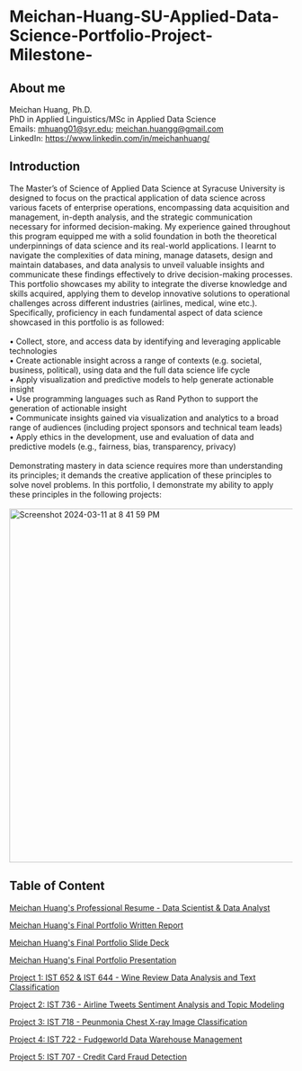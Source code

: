 # Meichan-Huang-SU-Applied-Data-Science-Portfolio-Project-Milestone-

## About me
Meichan Huang, Ph.D. <br>
PhD in Applied Linguistics/MSc in Applied Data Science <br>
Emails: mhuang01@syr.edu; meichan.huangg@gmail.com <br>
LinkedIn: https://www.linkedin.com/in/meichanhuang/  <br>

## Introduction
<p> The Master’s of Science of Applied Data Science at Syracuse University is designed to focus on the practical application of data science across various facets of enterprise operations, encompassing data acquisition and management, in-depth analysis, and the strategic communication necessary for informed decision-making.
My experience gained throughout this program equipped me with a solid foundation in both the theoretical underpinnings of data science and its real-world applications. I learnt to navigate the complexities of data mining, manage datasets, design and maintain databases, and data analysis to unveil valuable insights and communicate these findings effectively to drive decision-making processes. 
This portfolio showcases my ability to integrate the diverse knowledge and skills acquired, applying them to develop innovative solutions to operational challenges across different industries (airlines, medical, wine etc.). Specifically,  proficiency in each fundamental aspect of data science showcased in this portfolio is as followed:<br><br>
        •  Collect, store, and access data by identifying and leveraging applicable technologies<br> 
        •  Create actionable insight across a range of contexts (e.g. societal, business, political), using data and the full data science life cycle<br>
        •  Apply visualization and predictive models to help generate actionable insight<br> 
        •  Use programming languages such as Rand Python to support the generation of actionable insight<br>  
        •  Communicate insights gained via visualization and analytics to a broad range of audiences (including project sponsors and technical team leads) <br>
        •  Apply ethics in the development, use and evaluation of data and predictive models (e.g., fairness, bias, transparency, privacy)<br><br>
Demonstrating mastery in data science requires more than understanding its principles; it demands the creative application of these principles to solve novel problems. In this portfolio, I demonstrate my ability to apply these principles in the following projects: <br><br>

<img width="629" alt="Screenshot 2024-03-11 at 8 41 59 PM" src="https://github.com/mhgarrett/Meichan-Huang-SU-Applied-Data-Science-Portfolio-Project-Milestone-/assets/94016314/a9e3a45e-4ff3-4b02-8113-624a0660ead4">

## Table of Content 
<a href="https://github.com/mhgarrett/Meichan-Huang-SU-Applied-Data-Science-Portfolio-Project-Milestone-/blob/f6639dffc02065a7d9b0be98b5512845470cbbb7/MeichanHuang_data%20scientist_analyst%20resume.pdf"> Meichan Huang's Professional Resume - Data Scientist & Data Analyst </a> 

<a href="https://github.com/mhgarrett/Meichan-Huang-SU-Applied-Data-Science-Portfolio-Project-Milestone-/blob/1e59bfd7bcc671f9dd9487c409015e2f78ddca8c/Meichan%20Huang_Final%20Portfolio%20Written%20Report%20Final.pdf"> Meichan Huang's Final Portfolio Written Report </a> 

<a href="https://github.com/mhgarrett/Meichan-Huang-SU-Applied-Data-Science-Portfolio-Project-Milestone-/blob/705d807b5d49015a8473ab8feb7803e88cec2e13/Meichan%20Huang_Final%20Project%20Portfolio_Slide%20Deck%20.pdf"> Meichan Huang's Final Portfolio Slide Deck </a> 

<a href="https://github.com/mhgarrett/Meichan-Huang-SU-Applied-Data-Science-Portfolio-Project-Milestone-/blob/f6639dffc02065a7d9b0be98b5512845470cbbb7/MeichanHuang_data%20scientist_analyst%20resume.pdf"> Meichan Huang's Final Portfolio Presentation </a> 

<a href="https://github.com/mhgarrett/Meichan-Huang-SU-Applied-Data-Science-Portfolio-Project-Milestone-/tree/5bc88959660d050866e4397fe289a019c9df0118/Project%201%3A%20Wine%20review%20data%20analysis%20and%20text%20classification">Project 1: IST 652 & IST 644 - Wine Review Data Analysis and Text Classification</a>


<a href="https://github.com/mhgarrett/Meichan-Huang-SU-Applied-Data-Science-Portfolio-Project-Milestone-/tree/5447cb5357318b88d8a3e739b240ae8b91fa0da8/Project%202%3A%20Airline%20Tweets%20Sentiment%20Analysis"> Project 2: IST 736 - Airline Tweets Sentiment Analysis and Topic Modeling </a>

<a href="https://github.com/mhgarrett/Meichan-Huang-SU-Applied-Data-Science-Portfolio-Project-Milestone-/tree/e50172f17a5265d82f4315d1ddf8b62ab02af608/Project%203%3A%20Pneumonia%20Chest%20X-ray%20Image%20Classification"> Project 3: IST 718 - Peunmonia Chest X-ray Image Classification </a>

<a href="https://github.com/mhgarrett/Meichan-Huang-SU-Applied-Data-Science-Portfolio-Project-Milestone-/tree/e50172f17a5265d82f4315d1ddf8b62ab02af608/Project%204%3A%20Fudgeworld%20Data%20Warehousing"> Project 4: IST 722 - Fudgeworld Data Warehouse Management </a>

<a href="https://github.com/mhgarrett/Meichan-Huang-SU-Applied-Data-Science-Portfolio-Project-Milestone-/tree/e50172f17a5265d82f4315d1ddf8b62ab02af608/Project%205%3A%20Credit%20Card%20Fraud%20Detection"> Project 5: IST 707 - Credit Card Fraud Detection </a>

